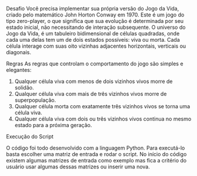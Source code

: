 Desafio
Você precisa implementar sua própria versão do Jogo da Vida, criado pelo matemático John Horton Conway em 1970.
Este é um jogo do tipo zero-player, o que significa que sua evolução é determinada por seu estado inicial,
não necessitando de interação subsequente. O universo do Jogo da Vida, é um tabuleiro bidimensional de células quadradas,
onde cada uma delas tem um de dois estados possíveis: viva ou morta.
Cada célula interage com suas oito vizinhas adjacentes horizontais, verticais ou diagonais.

Regras
As regras que controlam o comportamento do jogo são simples e elegantes:
1.	Qualquer célula viva com menos de dois vizinhos vivos morre de solidão.
2.	Qualquer célula viva com mais de três vizinhos vivos morre de superpopulação.
3.	Qualquer célula morta com exatamente três vizinhos vivos se torna uma célula viva.
4.	Qualquer célula viva com dois ou três vizinhos vivos continua no mesmo estado para a próxima geração.


Execução do Script

O código foi todo desenvolvido com a linguagem Python.
Para executá-lo basta escolher uma matriz de entrada e rodar o script.
No início do código existem algumas matrizes de entrada como exemplo
mas fica a critério do usuário usar algumas dessas matrizes ou inserir uma nova.






